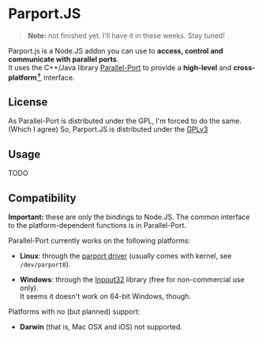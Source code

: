 # Parport.JS

> **Note:** not finished yet. I'll have it in these weeks. Stay tuned!

Parport.js is a Node.JS addon you can use to **access,
control and communicate with parallel ports**.  
It uses the C++/Java library [Parallel-Port](http://parallel-port.googlecode.com) to
provide a **high-level** and **cross-platform**[<sup>✝</sup>](#compatibility) interface.

## License

As Parallel-Port is distributed under the GPL, I'm forced to do the
same. (Which I agree) So, Parport.JS is distributed under the [GPLv3](http://www.gnu.org/licenses)

## Usage

TODO

## Compatibility

**Important:** these are only the bindings to Node.JS. The common interface
to the platform-dependent functions is in Parallel-Port.

Parallel-Port currently works on the following platforms:

 * **Linux**: through the [parport driver](http://cyberelk.net/tim/parport/parport.html) (usually comes with kernel, see `/dev/parport0`).

 * **Windows**: through the [Inpout32](http://logix4u.net/component/content/article/14-parallel-port/16-inpout32dll-for-windows-982000ntxp) library (free for non-commercial use only).  
   It seems it doesn't work on 64-bit Windows, though.

Platforms with no (but planned) support:

 * **Darwin** (that is, Mac OSX and iOS) not supported.
